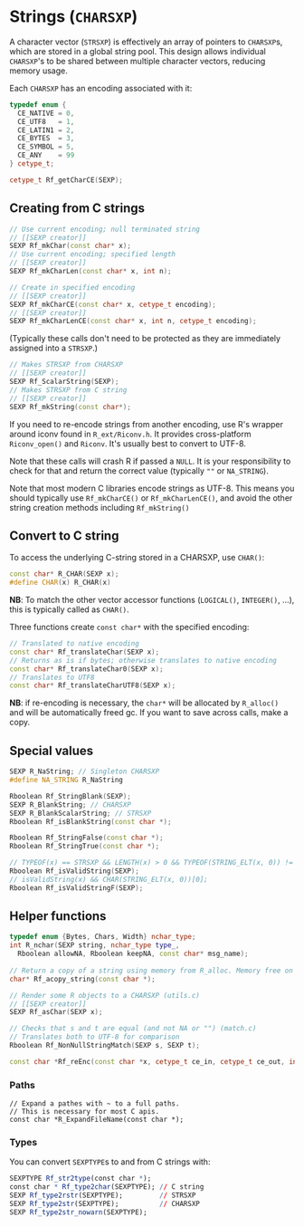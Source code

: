 # Strings (`CHARSXP`)

A character vector (`STRSXP`) is effectively an array of pointers to `CHARSXP`s, which are stored in a global string pool. This design allows individual `CHARSXP`'s to be shared between multiple character vectors, reducing memory usage. 

Each `CHARSXP` has an encoding associated with it:

```cpp
typedef enum {
  CE_NATIVE = 0,
  CE_UTF8   = 1,
  CE_LATIN1 = 2,
  CE_BYTES  = 3,
  CE_SYMBOL = 5,
  CE_ANY    = 99
} cetype_t;

cetype_t Rf_getCharCE(SEXP);
```

## Creating from C strings

```cpp
// Use current encoding; null terminated string
// [[SEXP creator]]
SEXP Rf_mkChar(const char* x);
// Use current encoding; specified length
// [[SEXP creator]]
SEXP Rf_mkCharLen(const char* x, int n);

// Create in specified encoding
// [[SEXP creator]]
SEXP Rf_mkCharCE(const char* x, cetype_t encoding);
// [[SEXP creator]]
SEXP Rf_mkCharLenCE(const char* x, int n, cetype_t encoding);
```

(Typically these calls don't need to be protected as they are immediately assigned into a `STRSXP`.)

```cpp
// Makes STRSXP from CHARSXP
// [[SEXP creator]]
SEXP Rf_ScalarString(SEXP);
// Makes STRSXP from C string
// [[SEXP creator]]
SEXP Rf_mkString(const char*);
```

If you need to re-encode strings from another encoding, use R's wrapper around iconv found in `R_ext/Riconv.h`. It provides cross-platform `Riconv_open()` and `Riconv`. It's usually best to convert to UTF-8.

Note that these calls will crash R if passed a `NULL`. It is your responsibility to check for that and return the correct value (typically `""` or `NA_STRING`).

Note that most modern C libraries encode strings as UTF-8. This means you should typically use `Rf_mkCharCE()` or `Rf_mkCharLenCE()`, and avoid the other string creation methods including `Rf_mkString()`

## Convert to C string

To access the underlying C-string stored in a CHARSXP, use `CHAR()`:

```cpp
const char* R_CHAR(SEXP x);
#define CHAR(x) R_CHAR(x)
```

__NB__: To match the other vector accessor functions (`LOGICAL()`, `INTEGER()`, ...), this is typically called as `CHAR()`.

Three functions create `const char*` with the specified encoding:

```cpp
// Translated to native encoding
const char* Rf_translateChar(SEXP x);
// Returns as is if bytes; otherwise translates to native encoding
const char* Rf_translateChar0(SEXP x);
// Translates to UTF8
const char* Rf_translateCharUTF8(SEXP x);
```

__NB__: if re-encoding is necessary, the `char*` will be allocated by `R_alloc()` and will be automatically freed gc. If you want to save across calls, make a copy.

## Special values

```cpp
SEXP R_NaString; // Singleton CHARSXP
#define NA_STRING R_NaString

Rboolean Rf_StringBlank(SEXP);
SEXP R_BlankString; // CHARSXP
SEXP R_BlankScalarString; // STRSXP
Rboolean Rf_isBlankString(const char *);

Rboolean Rf_StringFalse(const char *);
Rboolean Rf_StringTrue(const char *);

// TYPEOF(x) == STRSXP && LENGTH(x) > 0 && TYPEOF(STRING_ELT(x, 0)) != NILSXP;
Rboolean Rf_isValidString(SEXP);
// isValidString(x) && CHAR(STRING_ELT(x, 0))[0];
Rboolean Rf_isValidStringF(SEXP);
```

## Helper functions

```cpp
typedef enum {Bytes, Chars, Width} nchar_type;
int R_nchar(SEXP string, nchar_type type_,
  Rboolean allowNA, Rboolean keepNA, const char* msg_name);
  
// Return a copy of a string using memory from R_alloc. Memory free on gc
char* Rf_acopy_string(const char *);

// Render some R objects to a CHARSXP (utils.c)
// [[SEXP creator]]
SEXP Rf_asChar(SEXP x); 

// Checks that s and t are equal (and not NA or "") (match.c)
// Translates both to UTF-8 for comparison
Rboolean Rf_NonNullStringMatch(SEXP s, SEXP t);

const char *Rf_reEnc(const char *x, cetype_t ce_in, cetype_t ce_out, int subst);
```

### Paths

``` cp
// Expand a pathes with ~ to a full paths. 
// This is necessary for most C apis.
const char *R_ExpandFileName(const char *);
```

### Types

You can convert `SEXPTYPE`s to and from C strings with:

```R
SEXPTYPE Rf_str2type(const char *);
const char * Rf_type2char(SEXPTYPE); // C string
SEXP Rf_type2rstr(SEXPTYPE);         // STRSXP
SEXP Rf_type2str(SEXPTYPE);          // CHARSXP
SEXP Rf_type2str_nowarn(SEXPTYPE);
```
